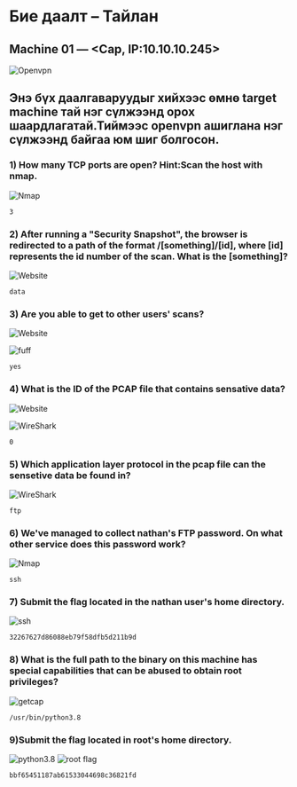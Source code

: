 # Бие даалт – Тайлан

## Machine 01 — <Cap, IP:10.10.10.245>

![Openvpn](images/m01/photo1.png)

## Энэ бүх даалгаваруудыг хийхээс өмнө target machine тай нэг сүлжээнд орох шаардлагатай.Тиймээс openvpn ашиглана нэг сүлжээнд байгаа юм шиг болгосон.

### 1) How many TCP ports are open? Hint:Scan the host with nmap.

![Nmap](images/m01/photo2.png)

    3

### 2) After running a "Security Snapshot", the browser is redirected to a path of the format /[something]/[id], where [id] represents the id number of the scan. What is the [something]?

![Website](images/m01/photo3.png)

    data

### 3) Are you able to get to other users' scans?

![Website](images/m01/photo4.png)

![fuff](images/m01/photo5.png)

    yes

### 4) What is the ID of the PCAP file that contains sensative data?

![Website](images/m01/photo6.png)

![WireShark](images/m01/photo7.png)

    0

### 5) Which application layer protocol in the pcap file can the sensetive data be found in?

![WireShark](images/m01/photo7.png)

    ftp

### 6) We've managed to collect nathan's FTP password. On what other service does this password work?

![Nmap](images/m01/photo2.png)

    ssh

### 7) Submit the flag located in the nathan user's home directory.

![ssh](images/m01/photo8.png)

    32267627d86088eb79f58dfb5d211b9d

### 8) What is the full path to the binary on this machine has special capabilities that can be abused to obtain root privileges?

![getcap](images/m01/photo9.png)

    /usr/bin/python3.8

### 9)Submit the flag located in root's home directory.

![python3.8](images/m01/photo10.png)
![root flag](images/m01/photo11.png)

    bbf65451187ab61533044698c36821fd
